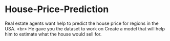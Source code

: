 # House-Price-Prediction
Real estate agents want help to predict the house price for regions in the USA. &lt;br> He gave you the dataset to work on Create a model that will help him to estimate what the house would sell for.
